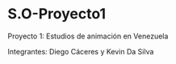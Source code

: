 # S.O-Proyecto1
Proyecto 1: Estudios de animación en Venezuela

Integrantes: Diego Cáceres y Kevin Da Silva
